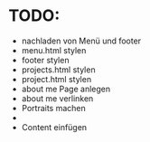 # TODO:

- nachladen von Menü und footer
- menu.html stylen
- footer stylen
- projects.html stylen
- project.html stylen
- about me Page anlegen
- about me verlinken
- Portraits machen
- 
- Content einfügen
